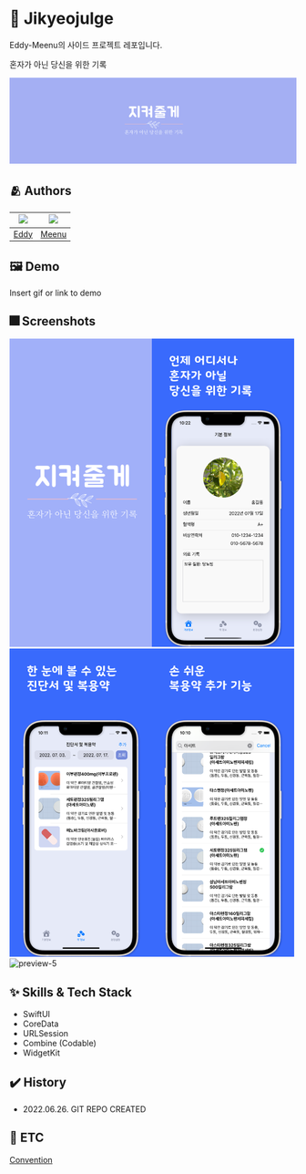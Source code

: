 # :iphone: Jikyeojulge
Eddy-Meenu의 사이드 프로젝트 레포입니다.

혼자가 아닌 당신을 위한 기록

![jikyeojulge-logo](./Docs/jikyeojulge-logo.png)

## :people_hugging: Authors

|<img src="https://github.com/JUNY0110.png">|<img src="https://github.com/taek0622.png">|
|:-:|:-:|
|[Eddy](https://www.github.com/JUNY0110)|[Meenu](https://github.com/taek0622)|


## :framed_picture: Demo

Insert gif or link to demo


## :fireworks: Screenshots

<img src="./Docs/preview-1.png" alt="App Screenshot" width="250" /><img src="./Docs/preview-2.png" alt="preview-2" width="250" /><img src="./Docs/preview-3.png" alt="preview-3" width="250" /><img src="./Docs/preview-4.png" alt="preview-4" width="250" /><img src="./Docs/preview-5.png" alt="preview-5" width="250" />

## :sparkles: Skills & Tech Stack

- SwiftUI
- CoreData
- URLSession
- Combine (Codable)
- WidgetKit


## ✔️ History
- 2022.06.26. GIT REPO CREATED

## 🧩 ETC

[Convention](./Convention.md)
